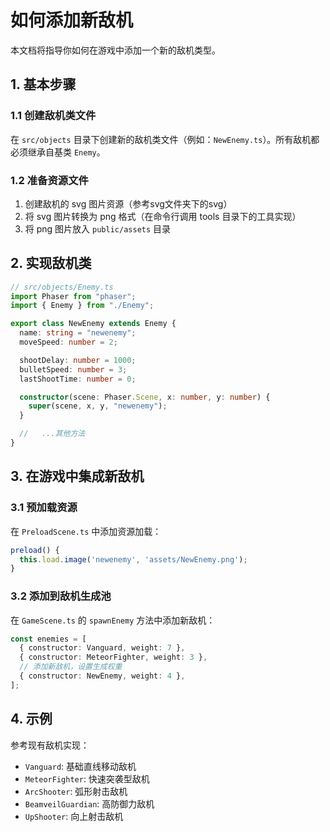 # 如何添加新敌机

本文档将指导你如何在游戏中添加一个新的敌机类型。

## 1. 基本步骤

### 1.1 创建敌机类文件
在 `src/objects` 目录下创建新的敌机类文件（例如：`NewEnemy.ts`）。所有敌机都必须继承自基类 `Enemy`。

### 1.2 准备资源文件
1. 创建敌机的 svg 图片资源（参考svg文件夹下的svg）
2. 将 svg 图片转换为 png 格式（在命令行调用 tools 目录下的工具实现）
3. 将 png 图片放入 `public/assets` 目录

## 2. 实现敌机类

```typescript
// src/objects/Enemy.ts
import Phaser from "phaser";
import { Enemy } from "./Enemy";

export class NewEnemy extends Enemy {
  name: string = "newenemy";
  moveSpeed: number = 2;

  shootDelay: number = 1000;
  bulletSpeed: number = 3;
  lastShootTime: number = 0;

  constructor(scene: Phaser.Scene, x: number, y: number) {
    super(scene, x, y, "newenemy");
  }

  //   ...其他方法
}

```

## 3. 在游戏中集成新敌机

### 3.1 预加载资源
在 `PreloadScene.ts` 中添加资源加载：
```typescript
preload() {
  this.load.image('newenemy', 'assets/NewEnemy.png');
}
```

### 3.2 添加到敌机生成池
在 `GameScene.ts` 的 `spawnEnemy` 方法中添加新敌机：
```typescript
const enemies = [
  { constructor: Vanguard, weight: 7 },
  { constructor: MeteorFighter, weight: 3 },
  // 添加新敌机，设置生成权重
  { constructor: NewEnemy, weight: 4 },
];
```
## 4. 示例
参考现有敌机实现：
- `Vanguard`: 基础直线移动敌机
- `MeteorFighter`: 快速突袭型敌机
- `ArcShooter`: 弧形射击敌机
- `BeamveilGuardian`: 高防御力敌机
- `UpShooter`: 向上射击敌机